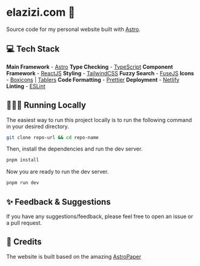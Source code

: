 # elazizi.com 📄

Source code for my personal website built with [Astro](https://astro.build/).

## 💻 Tech Stack

**Main Framework** - [Astro](https://astro.build/)
**Type Checking** - [TypeScript](https://www.typescriptlang.org/)
**Component Framework** - [ReactJS](https://reactjs.org/)
**Styling** - [TailwindCSS](https://tailwindcss.com/)
**Fuzzy Search** - [FuseJS](https://fusejs.io/)
**Icons** - [Boxicons](https://boxicons.com/) | [Tablers](https://tabler-icons.io/)
**Code Formatting** - [Prettier](https://prettier.io/)
**Deployment** - [Netlify](https://netlify.com/)
**Linting** - [ESLint](https://eslint.org)

## 👨🏻‍💻 Running Locally

The easiest way to run this project locally is to run the following command in your desired directory.

```bash
git clone repo-url && cd repo-name
```

Then, install the dependencies and run the dev server.

```bash
pnpm install
```

Now you are ready to run the dev server.

```bash
pnpm run dev
```

## ✨ Feedback & Suggestions

If you have any suggestions/feedback, please feel free to open an issue or a pull request.

## 📜 Credits

The website is built based on the amazing [AstroPaper](https://astro-paper.pages.dev/)
